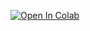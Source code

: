 [![Open In Colab](https://colab.research.google.com/assets/colab-badge.svg)](https://colab.research.google.com/github/gboeing/tec-workshop/blob/main)
